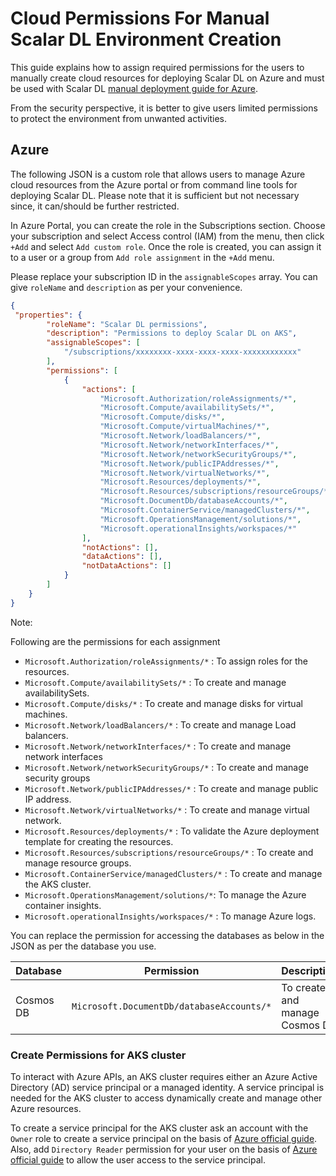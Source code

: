 # Cloud Permissions For Manual Scalar DL Environment Creation 

This guide explains how to assign required permissions for the users to manually create cloud resources for deploying Scalar DL on Azure 
and must be used with Scalar DL [manual deployment guide for Azure](./ManualDeploymentGuideScalarDLOnAzure.md).

From the security perspective, it is better to give users limited permissions to protect the environment from unwanted activities.

## Azure

The following JSON is a custom role that allows users to manage Azure cloud resources from the Azure portal or from command line tools for deploying Scalar DL.
Please note that it is sufficient but not necessary since, it can/should be further restricted.

In Azure Portal, you can create the role in the Subscriptions section. Choose your subscription and select Access control (IAM) from the menu, then click `+Add` and select `Add custom role`. 
Once the role is created, you can assign it to a user or a group from `Add role assignment` in the `+Add` menu.

Please replace your subscription ID in the `assignableScopes` array. You can give `roleName` and `description` as per your convenience.

```json
{   
 "properties": {
        "roleName": "Scalar DL permissions",
        "description": "Permissions to deploy Scalar DL on AKS",
        "assignableScopes": [
            "/subscriptions/xxxxxxxx-xxxx-xxxx-xxxx-xxxxxxxxxxxx"
        ],
        "permissions": [
            {
                "actions": [
                    "Microsoft.Authorization/roleAssignments/*",
                    "Microsoft.Compute/availabilitySets/*",
                    "Microsoft.Compute/disks/*",
                    "Microsoft.Compute/virtualMachines/*",
                    "Microsoft.Network/loadBalancers/*",
                    "Microsoft.Network/networkInterfaces/*",
                    "Microsoft.Network/networkSecurityGroups/*",
                    "Microsoft.Network/publicIPAddresses/*",
                    "Microsoft.Network/virtualNetworks/*",
                    "Microsoft.Resources/deployments/*",
                    "Microsoft.Resources/subscriptions/resourceGroups/*",
                    "Microsoft.DocumentDb/databaseAccounts/*",
                    "Microsoft.ContainerService/managedClusters/*",
                    "Microsoft.OperationsManagement/solutions/*",
                    "Microsoft.operationalInsights/workspaces/*"
                ],
                "notActions": [],
                "dataActions": [],
                "notDataActions": []
            }
        ]
    }
}
```

Note:

Following are the permissions for each assignment

* `Microsoft.Authorization/roleAssignments/*` : To assign roles for the resources.
* `Microsoft.Compute/availabilitySets/*` : To create and manage availabilitySets.
* `Microsoft.Compute/disks/*` : To create and manage disks for virtual machines.
* `Microsoft.Network/loadBalancers/*` : To create and manage Load balancers.
* `Microsoft.Network/networkInterfaces/*` : To create and manage network interfaces
* `Microsoft.Network/networkSecurityGroups/*` : To create and manage security groups
* `Microsoft.Network/publicIPAddresses/*` : To create and manage public IP address.
* `Microsoft.Network/virtualNetworks/*` : To create and manage virtual network.
* `Microsoft.Resources/deployments/*` : To validate the Azure deployment template for creating the resources.
* `Microsoft.Resources/subscriptions/resourceGroups/*` : To create and manage resource groups.
* `Microsoft.ContainerService/managedClusters/*` : To create and manage the AKS cluster.
* `Microsoft.OperationsManagement/solutions/*`: To manage the Azure container insights.
* `Microsoft.operationalInsights/workspaces/*` : To manage Azure logs.

You can replace the permission for accessing the databases as below in the JSON as per the database you use.

| Database | Permission                               | Description                     | 
|----------|------------------------------------------|---------------------------------|
| Cosmos DB| `Microsoft.DocumentDb/databaseAccounts/*`|  To create and manage Cosmos DB |

### Create Permissions for AKS cluster

To interact with Azure APIs, an AKS cluster requires either an Azure Active Directory (AD) service principal or a managed identity. 
A service principal is needed for the AKS cluster to access dynamically create and manage other Azure resources.

To create a service principal for the AKS cluster ask an account with the `Owner` role to create a service principal on the basis of [Azure official guide](https://docs.microsoft.com/en-us/azure/aks/kubernetes-service-principal?tabs=azure-cli).
Also, add `Directory Reader` permission for your user on the basis of [Azure official guide](https://docs.microsoft.com/en-us/azure/active-directory/roles/manage-roles-portal) to allow the user access to the service principal.
